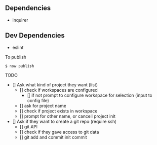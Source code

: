## Dependencies
* inquirer


## Dev Dependencies
* eslint


To publish

    $ now publish


TODO

* [] Ask what kind of project they want (list)
  * [] check if workspaces are configured
    * [] if not prompt to configure workspace for selection (input to config file)
  * [] ask for project name
  * [] check if project exists in workspace
  * [] prompt for other name, or cancell project init
* [] Ask if they want to create a git repo (require ssh)
  * [] git API
  * [] check if they gave access to git data
  * [] git add and commit init commit